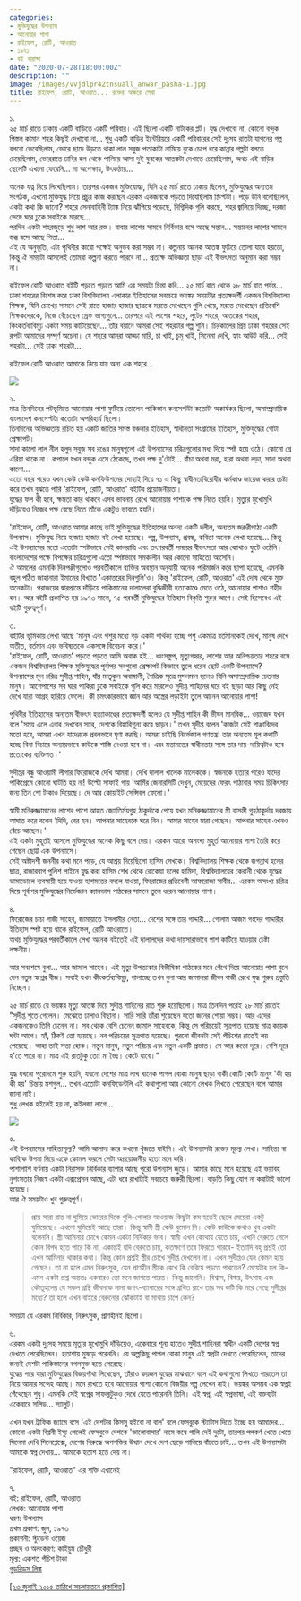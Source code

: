 ```yaml
---
categories:
- মুক্তিযুদ্ধের উপন্যাস
- আনোয়ার পাশা
- রাইফেল, রোটি, আওরাত
- ১৯৭১
- বই বারান্দা
date: "2020-07-28T18:00:00Z"
description: ""
image: /images/vvjdlpr42tnsuall_anwar_pasha-1.jpg
title: রাইফেল, রোটি, আওরাত... রক্তের অক্ষরে লেখা
---
```

১.  
২৫ মার্চ রাতে ঢাকায় একটি বাড়িতে একটি পরিবার। এই ছিলো একটি নাটকের প্লট। যুদ্ধ দেখাবো না, কোনো বন্দুক পিস্তল কামান শহর কিছুই দেখাবো না... শুধু একটি বাড়ির ইন্টেরিয়রে একটি পরিবারের সেই দুঃসহ রাতটা যাপনের গল্প বলবো ভেবেছিলাম, ভোরে ছাদে উড়তে থাকা লাল সবুজ পতাকাটা নামিয়ে বুকে চেপে ধরে কান্নার গল্পটা বলতে চেয়েছিলাম, ভোররাতে ঢাবির হল থেকে পালিয়ে আসা দুই যুবকের আতঙ্কটা দেখাতে চেয়েছিলাম, অথচ এই বাড়ির ছেলেটি এখনো ফেরেনি... মা অপেক্ষায়, উৎকণ্ঠায়...

অনেক যত্ন নিয়ে লিখেছিলাম। তারপর একজন মুক্তিযোদ্ধা, যিনি ২৫ মার্চ রাতে ঢাকায় ছিলেন, মুক্তিযুদ্ধের অন্যতম সংগঠক, এখনো মুক্তিযুদ্ধ নিয়ে প্রচুর কাজ করছেন এরকম একজনকে পড়তে দিযেছিলাম স্ক্রিপ্টটা। পড়ে উনি বলেছিলেন, একটা কথা কি জানো? শহরে সেনাবাহিনী ট্যাঙ্ক নিয়ে ঝাঁপিয়ে পড়েছে, দিগ্বিদিক গুলি করছে, শহর জ্বালিয়ে দিচ্ছে, দরজা ভেঙ্গে ঘরে ঢুকে সবাইকে মারছে...  
পরদিন একটা শহরজুড়ে শুধু লাশ আর রক্ত। বাবার লাশের সামনে নির্বিকার বসে আছে সন্তান... সন্তানের লাশের সামনে স্তব্ধ বসে আছে পিতা...  
এই যে অনুভূতি, এটা পৃথিবীর কারো পক্ষেই অনুভব করা সম্ভব না। কল্পনায় অনেক আতঙ্ক ফুটিয়ে তোলা যাবে হয়তো, কিন্তু ঐ সময়টা আসলেই তোমরা কল্পনা করতে পারবে না... প্রত্যক্ষ অভিজ্ঞতা ছাড়া এই বীভৎসতা অনুমান করা সম্ভব না।

রাইফেল রোটি আওরাত বইটি পড়তে পড়তে আমি এর সময়টা চিন্তা করি... ২৫ মার্চ রাত থেকে ২৮ মার্চ রাত পর্যন্ত... ঢাকা শহরের বিশেষ করে ঢাকা বিশ্ববিদ্যালয় এলাকার ইতিহাসের সবচেয়ে ভয়ঙ্কর সময়টার প্রত্যক্ষদর্শী একজন বিশ্ববিদ্যালয় শিক্ষক, যিনি চোখের সামনে সেই রাতে হাজার হাজার ছাত্রকে মরতে দেখেছেন গুলি খেয়ে, মরতে দেখেছেন প্রতিবেশি শিক্ষকদেরকে, নিজে বেঁচেছেন স্রেফ ভাগ্যগুনে... তারপরে এই লাশের শহরে, লুটের শহরে, আতঙ্কের শহরে, কিংকর্তব্যবিমূঢ় একটা সময় কাটিয়েছেন... তাঁর বয়ানে আমরা সেই শহরটার গল্প শুনি। চিরকালের প্রিয় ঢাকা শহরের সেই রূপটা আমাদের সম্পূর্ণ অচেনা। যে শহরে আমরা আড্ডা মারি, চা খাই, চুমু খাই, সিনেমা দেখি, হ্যাং আউট করি... সেই শহরটা... সেই ঢাকা শহরটা...

রাইফেল রোটি আওরাত আমাকে নিয়ে যায় অন্য এক শহরে...

![](/images/vvjdlpr42tnsuall_anwar_pasha.jpg)

২.  
মাত্র তিনদিনের পটভূমিতে আনোয়ার পাশা ফুটিয়ে তোলেন পাকিস্তান কনসেপ্টটা কতোটা অকার্যকর ছিলো, অসাম্প্রদায়িক বাংলাদেশ কনসেপ্টটা কতোটা অপরিহার্য ছিলো।  
তিনদিনের অভিজ্ঞতায় রচিত হয় একটি জাতির সমস্ত বঞ্চনার ইতিহাস, স্বাধীনতা সংগ্রামের ইতিহাস, মুক্তিযুদ্ধের গোটা প্রেক্ষাপট।  
সাদা কালো লাল নীল হলুদ সবুজ সব রঙের মানুষগুলো এই উপন্যাসের চরিত্রগুলোর মধ্য দিয়ে স্পষ্ট হয়ে ওঠে। কোনো গ্রে এরিয়া থাকে না। কপালে যখন বন্দুক এসে ঠেকেছে, তখন পক্ষ দু'টোই... বাঁচা অথবা মরা, হারা অথবা লড়া, সাদা অথবা কালো...  
এতো বছর পরেও যখন কেউ কেউ কনফিউশনের দোহাই দিয়ে ৭১ এ কিছু স্বাধীনতাবিরোধীর কর্মকাণ্ড জায়েজ করার চেষ্টা করে তখন বুঝতে পারি 'রাইফেল, রোটি, আওরাত' বইটির প্রয়োজনীয়তা।  
যুদ্ধের ফল কী হবে, ক্ষমতা কার থাকবে এসব ভাবনায় রেখে আনোয়ার পাশাকে পক্ষ নিতে হয়নি। মৃত্যুর মুখোমুখি দাঁড়িয়েও নিজের পক্ষ বেছে নিতে তাঁকে একটুও ভাবতে হয়নি।

'রাইফেল, রোটি, আওরাত আমার কাছে তাই মুক্তিযুদ্ধের ইতিহাসের অনন্য একটি দলীল, অন্যতম জরুরীপাঠ্য একটি উপন্যাস। মুক্তিযুদ্ধ নিয়ে হাজার হাজার বই লেখা হয়েছে। গল্প, উপন্যাস, প্রবন্ধ, কবিতা অনেক লেখা হয়েছে... কিন্তু এই উপন্যাসের মতো এতোটা স্পষ্টভাবে সেই কালরাত্রি এবং তৎপরবর্তী সময়ের বীভৎসতা আর কোথাও ফুটে ওঠেনি। বাংলাদেশের পক্ষে বিপক্ষের চরিত্রগুলো এতো স্পষ্টভাবে সমকালীন আর কোনো সাহিত্যে আসেনি।  
ঐ আমলের এমনকি দিনপঞ্জীগুলোও পরবর্তীকালে ব্যক্তির অবস্থান অনুযায়ী অনেক পরিমার্জন করে ছাপা হয়েছে, এমনকি বহুল পঠিত জাহানারা ইমামের বিখ্যাত 'একাত্তরের দিনগুলি'ও। কিন্তু 'রাইফেল, রোটি, আওরাত' এই দোষ থেকে মুক্ত অনেকটা। পরাজয়ের দ্বারপ্রান্তে দাঁড়িয়ে পাকিস্তানের দালালেরা বুদ্ধিজীবী হত্যাকাণ্ডে মেতে ওঠে, আনোয়ার পাশাও শহীদ হন। আর বইটি প্রকাশিত হয় ১৯৭৩ সালে, ৭৫ পরবর্তী মুক্তিযুদ্ধের ইতিহাস বিকৃতি শুরুর আগে। সেই হিসেবেও এই বইটি গুরুত্বপূর্ণ।

৩.  
বইটির ভূমিকায় লেখা আছে 'মানুষ এবং পশুর মধ্যে বড় একটা পার্থক্য হচ্ছে পশু একমাত্র বর্তমানকেই দেখে, মানুষ দেখে অতীত, বর্তমান এবং ভবিষ্যতকে একসঙ্গে বিবেচনা করে।'  
'রাইফেল, রোটি, আওরাত' পড়তে পড়তে আমি অবাক হই... ধ্বংসস্তুপ, মৃত্যুগহ্বর, লাশের আর অনিশ্চয়তার শহরে বসে একজন বিশ্ববিদ্যালয় শিক্ষক মুক্তিযুদ্ধের পূর্বাপর সবগুলো প্রেক্ষাপট কিভাবে তুলে ধরেন ছোট একটি উপন্যাসে?  
উপন্যাসের মূল চরিত্র সুদীপ্ত শাহিন, যাঁর মাতৃকুল অবাঙ্গালী, পৈত্রিক সূত্রে মুসলমান হলেও যিনি অসাম্প্রদায়িক চেতনার মানুষ। আশেপাশের সব ঘরে পাকিরা ঢুকে সবাইকে গুলি করে মারলেও সুদীপ্ত শাহিনের ঘরে বই ছাড়া আর কিছু নেই দেখে যারা আগ্রহ হারিয়ে ফেলে। কী চমৎকারভাবে জ্ঞান আর অস্ত্রের লড়াইটা তুলে আনেন আনোয়ার পাশা!

পৃথিবীর ইতিহাসের অন্যতম বীভৎস হত্যাকাণ্ডের প্রত্যক্ষদর্শী হলেও যে সুদীপ্ত শাহিন কী ভীষন মানবিক... ওয়াজেদ যখন বলে 'সময় এলে এবার দেখবেন স্যার, দেশকে বিহারিশূন্য করে ছাড়ব।' তখন সুদীপ্ত বলেন 'কাজটা সেই পাঞ্জাবিদের মতো হবে, আমরা এখন যাদেরকে প্রবলভাবে ঘৃণা করছি। আমরা চাইছি নির্ভেজাল গণতন্ত্র! তার অন্যতম মূল কথাটি হচ্ছে বিনা বিচারে অন্যায়ভাবে কাউকে শাস্তি দেওয়া হবে না। এবং মতামতের স্বাধীনতার সঙ্গে তার দায়-দায়িত্বটাও হবে প্রত্যেকের ব্যক্তিগত।'

সুদীপ্তর বন্ধু আওয়ামী লীগার ফিরোজকে দেখি আমরা। দেখি দালাল খালেক মালেককে। স্বজনকে হত্যার পরেও যাদের পাকিপ্রেমে কোনো ঘাটতি হয় না! উল্টো সাফাই গায় 'আর্মির জেনারসিটি দেখুন, মেয়েদের ফেরৎ পাঠাবার সময় চিকিৎসার জন্য তিন শো টাকাও দিয়েছে। দে আর কোয়াইট সেন্সিবল ফেলো।'

স্বামী মনিরুজ্জামানের লাশের পাশে আহত জ্যোতির্ময়গুহ ঠাকুর্দাকে পেয়ে যখন মনিরুজ্জামানের স্ত্রী বাসন্তী গুহঠাকুর্দার দরজায় আঘাত করে বলেন 'দিদি, বের হন। আপনার সাহেবকে ঘরে নিন। আমার সাহেব মারা গেছেন। আপনার সাহেব এখনও বেঁচে আছেন।'  
এই একটা মুহূর্তই আসলে মুক্তিযুদ্ধের অনেক কিছু বলে দেয়। এরকম আরো অসংখ্য মুহূর্ত আনোয়ার পাশা তৈরি করে গেছেন ছোট্ট এক উপন্যাসে।  
সেই অষ্টাদশী জননীর কথা মনে পড়ে, যে আশ্রয় দিয়েছিলো হাসিম সেখকে। বিশ্ববিদ্যালয় শিক্ষক থেকে জগন্নাথ হলের ছাত্র, রাজারবাগ পুলিশ লাইনে যুদ্ধ করা হাসিম শেখ থেকে রোকেয়া হলের হামিদা, বিশ্ববিদ্যালয়ের কেরানী থেকে যুদ্ধের ডামাডোলে ব্যবসায়ী হয়ে যাওয়া হাশমতের বদলে যাওয়া, ফিরোজের প্রতিবেশী আফরোজা সাবীর... এরকম অসংখ্য চরিত্র দিয়ে পূর্বাপর মুক্তিযুদ্ধের নির্ভেজাল ক্যানভাস পাঠকের সামনে তুলে ধরেন আনোয়ার পাশা।

৪.  
ফিরোজের চাচা গাজী সাহেব, জামায়াতে ইসলামীর নেতা... দেশের সঙ্গে তার গাদ্দারী... গোলাম আজম গংদের গাদ্দারীর ইতিহাস স্পষ্ট হয়ে থাকে রাইফেল, রোটি আওরাতে।  
অথচ মুক্তিযুদ্ধের পরবর্তীকালে লেখা অনেক বইতেই এই দালালদের কথা দায়সারাভাবে পাশ কাটিয়ে যাওয়ার চেষ্টা লক্ষনীয়।

আর সবশেষে বুলা... আর জামাল সাহেব। এই মৃত্যু উপত্যকার বিভীষিকা পাঠকের মনে গেঁথে দিয়ে আনোয়ার পাশা বুনে দেন নতুন স্বপ্নের বীজ। সবাই যখন কীংকর্তব্যবিমূঢ়, পালাচ্ছে তখন বুলা আর জামালরা জীবন বাজী রেখে যুদ্ধ শুরুর প্রস্তুতি নিচ্ছেন।

২৫ মার্চ রাতে যে ভয়ঙ্কর মৃত্যু আতঙ্ক দিয়ে সুদীপ্ত শাহিনের রাত শুরু হয়েছিলো। মাত্র তিনদিন পরেই ২৮ মার্চ রাতেই "সুদীপ্ত শুতে গেলেন। মেঝেতে ঢালাও বিছানা। সারি সারি তাঁরা শুয়েছেন যতো জনের শোয়া সম্ভব। আর এদের একজনকেও তিনি চেনেন না। সব থেকে বেশি চেনেন জামাল সাহেবকে, কিন্তু সে পরিচয়েই সূত্রপাত হয়েছে মাত্র কয়েক ঘন্টা আগে। হ্যাঁ, ঠিকই তো হয়েছে। নব পরিচয়ের সূত্রপাত হয়েছে। পুরনো জীবনটা সেই পঁচিশের রাতেই লয় পেয়েছে। আহা তাই সত্য হোক। নতুন মানুষ, নতুন পরিচয় এবং নতুন একটি প্রভাত। সে আর কতো দূরে। বেশি দূরে হ'তে পারে না। মাত্র এই রাতটুকু তো! মা ভৈঃ। কেটে যাবে।"

যুদ্ধ যখনো পুরোদমে শুরু হয়নি, যখনো দেশের মাত্র লাখ খানেক পাগল বোকা মানুষ ছাড়া বাকী কোটি কোটি মানুষ 'কী হয় কী হয়' চিন্তায় মশগুল... তখন এতোটা কনফিডেন্টলি এই কথাগুলো আর কোনো লেখক লিখতে পেরেছেন বলে আমার জানা নাই।  
শুধু লেখক হইলেই হয় না, কইলজা লাগে...

![](/images/6b3f3dd02db0f27b20f1f1f8a74f18f9-5c131ac23537d.webp)

৫.  
এই উপন্যাসের সাহিত্যমূল্য? আমি আলাদা করে কখনো খুঁজতে যাইনি। এই উপন্যাসটা রক্তের মূল্যে লেখা। সাহিত্য বা কাব্যিক উপমা দিয়ে একে কোমল করলে সেটা অপ্রয়োজনীয় হতো মনে করি।  
পাশাপাশি বর্ণনায় একটা নিরাসক্ত নির্বিকার ব্যাপার আছে পুরো উপন্যাস জুড়ে। আমার কাছে মনে হয়েছে এই ভয়াবহ নৃশংসতার নিজস্ব একটা এক্সপ্রেসন আছে, এটা ধরে রাখাটাই সবচেয়ে জরুরী ছিলো। বাড়তি কিছু যোগ না করাটাই ভালো হয়েছে।  
আর ঐ সময়টাও খুব গুরুত্বপূর্ণ।

> প্রায় সারা রাত না ঘুমিয়ে ভোরের দিকে গুলি-গোলার আওয়াজ কিছুটা কম হতেই ছেলে মেয়েরা একটু ঘুমিয়েছে। এখনো ঘুমিয়েই আছে তারা। কিন্তু স্বামী স্ত্রী কেউ ঘুমোন নি। কেউ কাউকে কথাও খুব একটা বলেননি। স্ত্রী আমিনার চোখে কেমন একটা নির্বিকার ভাব। স্বামী এখন কোথায় যেতে চায়, এখনি বেরুতে গেলে কোন বিপদ হতে পারে কি না, একান্তই যদি বেরুতে চায়, কতক্ষণে তবে ফিরতে পারবে- ইত্যাদি বহু প্রশ্নই তো এখন আমিনার থাকার কথা। কিন্তু কোন প্রশ্নই স্ত্রীর চোখে সুদীপ্ত দেখলেন না। এখন সুদীপ্তও যেন কেমন হয়ে গেছেন। তা না হলে এমন নিরুৎসুক, যেন প্রাণহীন স্ত্রীকে রেখে কি বেরিয়ে পড়তে পারতেন? মেয়েটার হল কি- এমন একটা প্রশ্ন অন্ততঃ একবারও তো মনে জাগতে পারত। কিন্তু জাগেনি। বিশ্বাস, বিস্ময়, উৎসাহ এবং কৌতূহলের যে সকল গ্রন্থি জীবনকে নানা জগৎ-ব্যাপারের সঙ্গে গ্রথিত রাখে তার সব কটি কি মরে গেছে সুদীপ্তর মধ্যে? তা হলে এখন বাইরে বেরুনোর ঝোঁকটাই বা মাথায় চাপে কেন?

সময়টা যে এরকম নির্বিকার, নিরুৎসুক, প্রাণহীনই ছিলো।

৬.  
এরকম একটা দুঃসহ সময়ে মৃত্যুর মুখোমুখি দাঁড়িয়েও, একেবারে শূন্য হাতেও সুদীপ্ত শাহিনরা স্বাধীন একটি দেশের স্বপ্ন দেখতে পেরেছিলেন। হতাশায় মুষড়ে পরেননি। যে অল্পকিছু পাগল বোকা মানুষ এই স্বপ্নটা দেখতে পেরেছিলেন, তাদের জন্যই দেশটা পাকিস্তানের বগলমুক্ত হতে পেরেছে।  
যুদ্ধের পরে যারা মুক্তিযুদ্ধের বিজয়গাঁথা লিখেছেন, তাঁরাও কয়জন যুদ্ধের মাঝখানে বসে এই কথাগুলো লিখতে পারতেন তা নিয়ে আমার সন্দেহ আছে। মনে রাখতে হবে আনোয়ার পাশা কোনো বিজয়ীর গল্প লেখেন নাই। ভয়ঙ্কর অসম্ভব এক স্বপ্নই গেঁথেছেন শুধু। এমনকি সেই স্বপ্নের সাফল্যটুকুও দেখে যেতে পারেননি তিনি। এই স্বপ্ন, এই স্বপ্নভাষা, এই বক্তব্যটা একেবারে সলিড... স্যালুট।

এখন যখন ট্রাফিক জ্যামে বসে 'এই দেশটার কিসসু হইবো না বাল' বলে ফেসবুকে স্ট্যাটাস দিতে ইচ্ছে হয় আমাদের... কোনো একটা বিপ্লবী ইস্যু পেলেই ফেসবুকে দেশকে 'ভালোবাসার' নামে কষে গালি দেই দুটো, তারপর পপকর্ণ খেতে খেতে সিনেমা দেখি সিনেপ্লেক্সে, দেশের বিরুদ্ধে অপশক্তির উত্থান দেখে দেশ ছেড়ে পালিয়ে বাঁচতে চাই... তখন এই উপন্যাসটা আমাকে স্বপ্ন দেখায়... আমাকে হতাশ হতে দেয় না।

"রাইফেল, রোটি, আওরাত" এর শক্তি এখানেই

৭.  
বই: রাইফেল, রোটি, আওরাত  
লেখক: আনোয়ার পাশা  
ধরণ: উপন্যাস  
প্রথম প্রকাশ: জুন, ১৯৭৩  
প্রকাশনী: স্টুডেন্ট ওয়েজ  
প্রচ্ছদ ও অলংকরণ: কাইয়ুম চৌধুরী  
মূল্য: একশত পঁচিশ টাকা  
[গুডরিডস লিঙ্ক](https://www.goodreads.com/book/show/17728147)

[\[২৩ জুলাই ২০১৫ তারিখে সচলায়তনে প্রকাশিত\]](http://www.sachalayatan.com/nazrul_islam/54801)